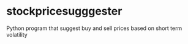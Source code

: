 # stockpricesugggester
Python program that suggest buy and sell prices based on short term volatility
